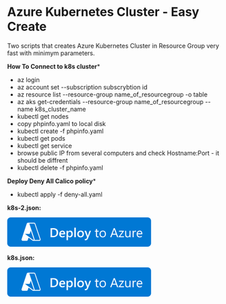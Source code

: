# Azure Kubernetes Cluster - Easy Create

Two scripts that creates Azure Kubernetes Cluster in Resource Group very fast with minimym parameters.

**How To Connect to k8s cluster***
- az login
- az account set --subscription subscrybtion id
- az resource list --resource-group name_of_resourcegroup -o table
- az aks get-credentials --resource-group name_of_resourcegroup --name k8s_cluster_name
- kubectl get nodes
- copy phpinfo.yaml to local disk
- kubectl create -f phpinfo.yaml
- kubectl get pods
- kubectl get service
- browse public IP from several computers and check Hostname:Port - it should be diffrent
- kubectl delete -f phpinfo.yaml


**Deploy Deny All Calico policy***
- kubectl apply -f deny-all.yaml

**k8s-2.json:**

[![Deploy To Azure](https://raw.githubusercontent.com/Azure/azure-quickstart-templates/master/1-CONTRIBUTION-GUIDE/images/deploytoazure.svg?sanitize=true)](https://portal.azure.com/#create/Microsoft.Template/uri/https%3A%2F%2Fraw.githubusercontent.com%2FMariuszFerdyn%2Fk8scluster%2Fmaster%2Fk8s-2.json)

**k8s.json:**

[![Deploy To Azure](https://raw.githubusercontent.com/Azure/azure-quickstart-templates/master/1-CONTRIBUTION-GUIDE/images/deploytoazure.svg?sanitize=true)](https://portal.azure.com/#create/Microsoft.Template/uri/https%3A%2F%2Fraw.githubusercontent.com%2FMariuszFerdyn%2Fk8scluster%2Fmaster%2Fk8s.json)
